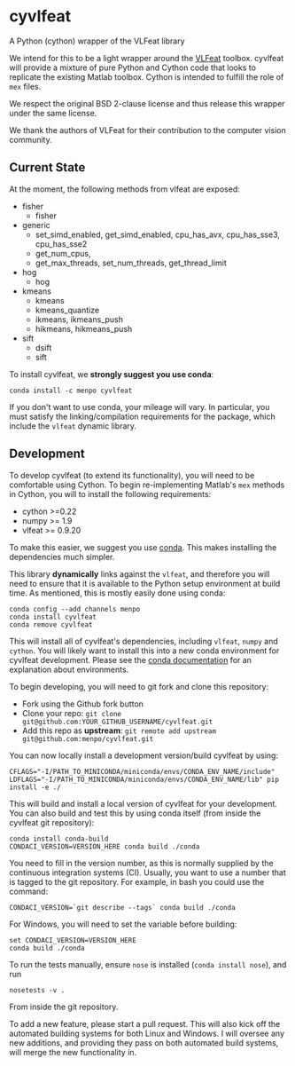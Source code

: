 cyvlfeat
========
A Python (cython) wrapper of the VLFeat library

We intend for this to be a light wrapper around the [VLFeat](http://www.vlfeat.org/) toolbox. cyvlfeat will provide a mixture of pure Python and Cython code that looks to replicate the existing Matlab toolbox. Cython is intended to fulfill the role of ``mex`` files.

We respect the original BSD 2-clause license and thus release this wrapper under the same license.

We thank the authors of VLFeat for their contribution to the computer vision community.

Current State
-------------
At the moment, the following methods from vlfeat are exposed:


  - fisher
    - fisher
  - generic
    - set_simd_enabled, get_simd_enabled, cpu_has_avx, cpu_has_sse3, cpu_has_sse2
    - get_num_cpus,
    - get_max_threads, set_num_threads, get_thread_limit
  - hog
    - hog
  - kmeans
    - kmeans
    - kmeans_quantize
    - ikmeans, ikmeans_push
    - hikmeans, hikmeans_push
  - sift
    - dsift
    - sift

To install cyvlfeat, we **strongly suggest you use conda**:

    conda install -c menpo cyvlfeat
  
If you don't want to use conda, your mileage will vary. In particular, you must satisfy the linking/compilation requirements for the package, which include the ``vlfeat`` dynamic library.

Development
-----------
To develop cyvlfeat (to extend its functionality), you will need to be comfortable using Cython. To begin re-implementing Matlab's ``mex`` methods in Cython, you will to install the following requirements:

  - cython >=0.22
  - numpy >= 1.9
  - vlfeat >= 0.9.20

To make this easier, we suggest you use [conda](http://conda.pydata.org/miniconda.html). This makes installing the dependencies much simpler.

This library **dynamically** links against the ``vlfeat``, and therefore you will need to ensure that it is available to the Python setup environment at build time. As mentioned, this is mostly easily done using conda:

    conda config --add channels menpo
    conda install cyvlfeat
    conda remove cyvlfeat

This will install all of cyvlfeat's dependencies, including ``vlfeat``, ``numpy`` and ``cython``. You will likely want to install this into a new conda environment for cyvlfeat development. Please see the [conda documentation](http://conda.pydata.org/docs/faq.html#managing-environments) for an explanation about environments. 

To begin developing, you will need to git fork and clone this repository:

  - Fork using the Github fork button
  - Clone your repo:  ``git clone git@github.com:YOUR_GITHUB_USERNAME/cyvlfeat.git``
  - Add this repo as **upstream**:  ``git remote add upstream git@github.com:menpo/cyvlfeat.git``

You can now locally install a development version/build cyvlfeat by using:

    CFLAGS="-I/PATH_TO_MINICONDA/miniconda/envs/CONDA_ENV_NAME/include" LDFLAGS="-I/PATH_TO_MINICONDA/miniconda/envs/CONDA_ENV_NAME/lib" pip install -e ./

This will build and install a local version of cyvlfeat for your development. You can also build and test this by using conda itself (from inside the cyvlfeat git repository):

    conda install conda-build
    CONDACI_VERSION=VERSION_HERE conda build ./conda

You need to fill in the version number, as this is normally supplied by the continuous integration systems (CI). Usually, you want to use a number that is tagged to the git repository. For example, in bash you could use the command:

    CONDACI_VERSION=`git describe --tags` conda build ./conda

For Windows, you will need to set the variable before building:

    set CONDACI_VERSION=VERSION_HERE
    conda build ./conda

To run the tests manually, ensure ``nose`` is installed (``conda install nose``), and run

    nosetests -v .

From inside the git repository.

To add a new feature, please start a pull request. This will also kick off the automated building systems for both Linux and Windows. I will oversee any new additions, and providing they pass on both automated build systems, will merge the new functionality in.

